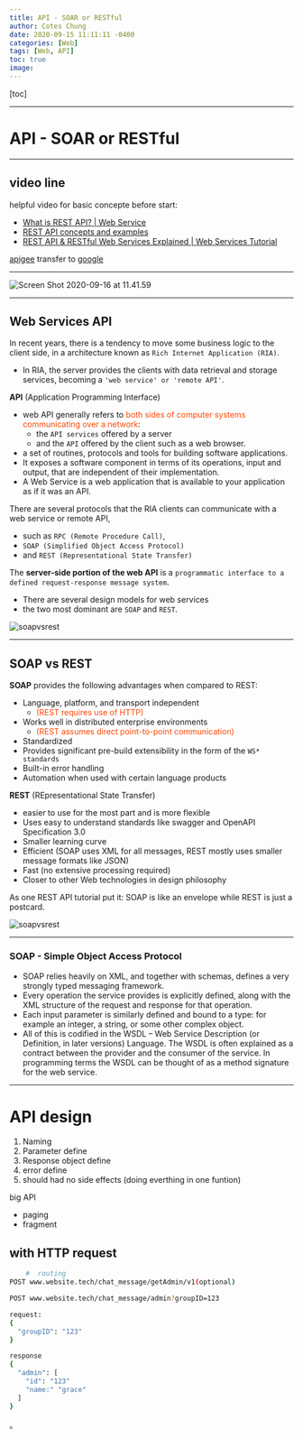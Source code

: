 ```yaml
---
title: API - SOAR or RESTful
author: Cotes Chung
date: 2020-09-15 11:11:11 -0400
categories: [Web]
tags: [Web, API]
toc: true
image:
---
```


[toc]

---

# API - SOAR or RESTful

---

## video line

helpful video for basic concepte before start:

- [What is REST API? | Web Service](https://www.youtube.com/watch?v=qVTAB8Z2VmA&ab_channel=Telusko)
- [REST API concepts and examples](https://www.youtube.com/watch?v=7YcW25PHnAA&ab_channel=WebConcepts)
- [REST API & RESTful Web Services Explained | Web Services Tutorial](https://www.youtube.com/watch?v=LooL6_chvN4&ab_channel=CleverTechie)


[apigee](https://apigee.com/410-console) transfer to [google](https://cloud.google.com/blog/products/apigee)

---

![Screen Shot 2020-09-16 at 11.41.59](https://i.imgur.com/DAmvZIg.png)

---


## Web Services API

In recent years, there is a tendency to move some business logic to the client side, in a architecture known as `Rich Internet Application (RIA)`.
- In RIA, the server provides the clients with data retrieval and storage services, becoming a `'web service' or 'remote API'`.


**API** (Application Programming Interface)
- web API generally refers to <font color=OrangeRed> both sides of computer systems communicating over a network</font>:
  - the `API services` offered by a server
  - and the `API` offered by the client such as a web browser.
- a set of routines, protocols and tools for building software applications.
- It exposes a software component in terms of its operations, input and output, that are independent of their implementation.
- A Web Service is a web application that is available to your application as if it was an API.

There are several protocols that the RIA clients can communicate with a web service or remote API,
- such as `RPC (Remote Procedure Call)`,
- `SOAP (Simplified Object Access Protocol)`
- and `REST (Representational State Transfer)`


The **server-side portion of the web API** is a `programmatic interface to a defined request-response message system`.
- There are several design models for web services
- the two most dominant are `SOAP` and `REST`.


![soapvsrest](https://i.imgur.com/uqRbjf4.jpg)


---



## SOAP vs REST

**SOAP** provides the following advantages when compared to REST:
- Language, platform, and transport independent
  - <font color=OrangeRed> (REST requires use of HTTP) </font>
- Works well in distributed enterprise environments
  - <font color=OrangeRed> (REST assumes direct point-to-point communication) </font>
- Standardized
- Provides significant pre-build extensibility in the form of the `WS* standards`
- Built-in error handling
- Automation when used with certain language products


**REST** (REpresentational State Transfer)
- easier to use for the most part and is more flexible
- Uses easy to understand standards like swagger and OpenAPI Specification 3.0
- Smaller learning curve
- Efficient (SOAP uses XML for all messages, REST mostly uses smaller message formats like JSON)
- Fast (no extensive processing required)
- Closer to other Web technologies in design philosophy

As one REST API tutorial put it: SOAP is like an envelope while REST is just a postcard.

![soapvsrest](https://i.imgur.com/uqRbjf4.jpg)


---


### SOAP - Simple Object Access Protocol
- SOAP relies heavily on XML, and together with schemas, defines a very strongly typed messaging framework.
- Every operation the service provides is explicitly defined, along with the XML structure of the request and response for that operation.
- Each input parameter is similarly defined and bound to a type: for example an integer, a string, or some other complex object.
- All of this is codified in the WSDL – Web Service Description (or Definition, in later versions) Language. The WSDL is often explained as a contract between the provider and the consumer of the service. In programming terms the WSDL can be thought of as a method signature for the web service.


---

# API design

1. Naming
2. Parameter define
3. Response object define
4. error define
5. should had no side effects (doing everthing in one funtion)

big API
- paging
- fragment

## with HTTP request


```bash
    #  routing
POST www.website.tech/chat_message/getAdmin/v1(optional)

POST www.website.tech/chat_message/admin?groupID=123

request:
{
  "groupID": "123"
}

response
{
  "admin": [
    "id": "123"
    "name:" "grace"
  ]
}

```


















。
